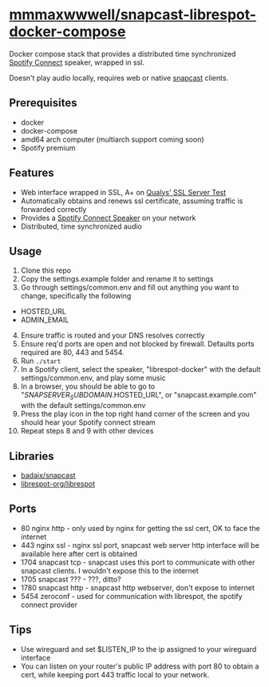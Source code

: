 # [mmmaxwwwell/snapcast-librespot-docker-compose](https://github.com/mmmaxwwwell/snapcast-librespot-docker-compose)

Docker compose stack that provides a distributed time synchronized [Spotify Connect](https://www.spotify.com/us/connect/) speaker, wrapped in ssl. 

Doesn't play audio locally, requires web or native [snapcast](https://github.com/badaix/snapcast) clients.

## Prerequisites
* docker
* docker-compose
* amd64 arch computer (multiarch support coming soon)
* Spotify premium

## Features

* Web interface wrapped in SSL, A+ on [Qualys' SSL Server Test](https://www.ssllabs.com/ssltest/)
* Automatically obtains and renews ssl certificate, assuming traffic is forwarded correctly
* Provides a [Spotify Connect Speaker](https://www.spotify.com/us/connect/) on your network
* Distributed, time synchronized audio


## Usage

1. Clone this repo
2. Copy the settings.example folder and rename it to settings
3. Go through settings/common.env and fill out anything you want to change, specifically the following
  * HOSTED_URL
  * ADMIN_EMAIL
4. Ensure traffic is routed and your DNS resolves correctly
5. Ensure req'd ports are open and not blocked by firewall. Defaults ports required are 80, 443 and 5454.
6. Run ```./start```
7. In a Spotify client, select the speaker, "librespot-docker" with the default settings/common.env, and play some music
8. In a browser, you should be able to go to "$SNAPSERVER_SUBDOMAIN.$HOSTED_URL", or "snapcast.example.com" with the default settings/common.env
9. Press the play icon in the top right hand corner of the screen and you should hear your Spotify connect stream
10. Repeat steps 8 and 9 with other devices

## Libraries 

* [badaix/snapcast](https://github.com/badaix/snapcast)
* [librespot-org/librespot](https://github.com/librespot-org/librespot)

## Ports

* 80 nginx http - only used by nginx for getting the ssl cert, OK to face the internet
* 443 nginx ssl - nginx ssl port, snapcast web server http interface will be available here after cert is obtained
* 1704 snapcast tcp - snapcast uses this port to communicate with other snapcast clients. I wouldn't expose this to the internet
* 1705 snapcast ??? - ???, ditto?
* 1780 snapcast http - snapcast http webserver, don't expose to internet
* 5454 zeroconf - used for communication with librespot, the spotify connect provider

## Tips

* Use wireguard and set $LISTEN_IP to the ip assigned to your wireguard interface
* You can listen on your router's public IP address with port 80 to obtain a cert, while keeping port 443 traffic local to your network.